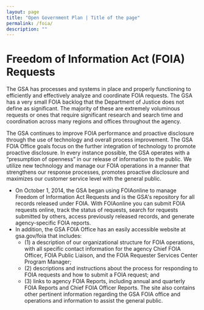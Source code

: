 ```yaml
---
layout: page
title: "Open Government Plan | Title of the page"
permalink: /foia/
description: ""
---
```


# Freedom of Information Act (FOIA) Requests 
The GSA has processes and systems in place and properly functioning to efficiently and effectively analyze and coordinate FOIA requests. The GSA has a very small FOIA backlog that the Department of Justice does not define as significant. The majority of these are extremely voluminous requests or ones that require significant research and search time and coordination across many regions and offices throughout the agency. 

The GSA continues to improve FOIA performance and proactive disclosure through the use of technology and overall process improvement. The GSA FOIA Office goals focus on the further integration of technology to promote proactive disclosure. In every instance possible, the GSA operates with a “presumption of openness” in our release of information to the public. We utilize new technology and manage our FOIA operations in a manner that strengthens our response processes, promotes proactive disclosure and maximizes our customer service level with the general public.

- On October 1, 2014, the GSA began using FOIAonline to manage Freedom of Information Act Requests and is the GSA's repository for all records released under FOIA. With FOIAonline you can submit FOIA requests online, track the status of requests, search for requests submitted by others, access previously released records, and generate agency-specific FOIA reports.
- In addition, the GSA FOIA Office has an easily accessible website at gsa.gov/foia that includes: 
  - (1) a description of our organizational structure for FOIA operations, with all specific contact information for the agency Chief FOIA Officer, FOIA Public Liaison, and the FOIA Requester Services Center Program Manager; 
  - (2) descriptions and instructions about the process for responding to FOIA requests and how to submit a FOIA request; and
  - (3) links to agency FOIA Reports, including annual and quarterly FOIA Reports and Chief FOIA Officer Reports. The site also contains other pertinent information regarding the GSA FOIA office and operations and information to assist the general public.
